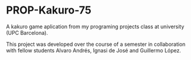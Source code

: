 # PROP-Kakuro-75
A kakuro game aplication from my programing projects class at university (UPC Barcelona).

This project was developed over the course of a semester in collaboration with fellow students Alvaro Andrés, Ignasi de José and Guillermo López.

